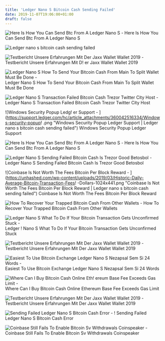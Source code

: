 ```yaml
---
title: 'Ledger Nano S Bitcoin Cash Sending Failed'
date: 2019-11-07T19:06:00+01:00
draft: false
---
```


![Here Is How You Can Send Btc From A Ledger Nano S - ](https://coinsutra.com/wp-content/uploads/2018/05/Send-BTC-From-A-Ledger-Nano-S.jpg "Here Is How You Can Send Btc From A Ledger Nano S | Ledger nano s bitcoin cash sending failed") Here Is How You Can Send Btc From A Ledger Nano S

![Ledger nano s bitcoin cash sending failed](https://image.slidesharecdn.com/sob2017q4-20181-180212094614/95/state-of-blockchain-2018-49-638.jpg?cb\\\\u003d1518428877 "Ledger nano s bitcoin cash sending failed") 

![Testbericht Unsere Erfahrungen Mit Der Jaxx Wallet Wallet 2019 - ](https://www.hulacoins.de/images/content/156-Jaxx_Homepage-pm.jpg "Testbericht Unsere Erfahrungen Mit Der Jaxx Wallet Wallet 2019 | Ledger nano s bitcoin cash sending failed") Testbericht Unsere Erfahrungen Mit D! er Jaxx Wallet Wallet 2019

![Ledger Nano S How To Send Your Bitcoin Cash From Main To Split Wallet Must Be Done - ](https://i.ytimg.com/vi/VyFFCflMI6g/maxresdefault.jpg "Ledger Nano S How To Send Your Bitcoin Cash From Main To Split Wallet Must Be Done | Ledger nano s bitcoin cash sending failed") Ledger Nano S How To Send Your Bitcoin Cash From Main To Split Wallet Must Be Done

![Ledger Nano S Transaction Failed Bitcoin Cash Trezor Twitter City Host - ](https://cdn-images-1.medium.com/max/1600/1*F37VtYagZFydMginSGcgYQ.png "Ledger Nano S Transaction Failed Bitcoin Cash Trezor Twitter City Host | Ledger nano s bitcoin cash sending failed") Ledger Nano S Transaction Failed Bitcoin Cash Trezor Twitter City Host

![Windows Security Popup Ledg!   er Support - ](https://support.ledger.com/hc/article_attachments/360042516334/Windows-security-popup!   .png "Windows Security Popup Ledger Support | Ledger nano s bitcoin cash sending failed") Windows Security Popup Ledger Support

![Here Is How You Can Send Btc From A Ledger Nano S - ](https://coinsutra.com/wp-content/uploads/2018/05/Ledger-App-Bitcoin.png "Here Is How You Can Send Btc From A Ledger Nano S | Ledger nano s bitcoin cash sending failed") Here Is How You Can Send Btc From A Ledger Nano S

![Ledger Nano S Sending Failed Bitcoin Cash Is Trezor Good Betosbol - ](https://i.redd.it/g1q97hu4ekrz.jpg "Ledger Nano S Sending Failed Bitcoin Cash Is Trezor Good Betosbol | Ledger nano s bitcoin cash sending failed") Ledger Nano S Sending Failed Bitcoin Cash Is Trezor Good Betosbol

![Coinbase Is Not Worth The Fees Bitcoin Per Block Reward - ](https://unhashed.com/wp-content/uploads/2019/03/Historic-Daily-Average-Bitcoin-Transaction-Fees!   -Dollars-1024x441.png "Coinbase Is Not Worth The Fees Bitcoin Per Block Reward | Ledger nano s bitcoin cash sending failed") Coinbase Is Not Worth The Fees Bitcoin Per Block Reward

![How To Recover Your Trapped Bitcoin Cash From Other Wallets - ](https://miro.medium.com/max/1400/1*dfbXlzZqq0X1QUfPfzxIDw.png "How To Recover Your Trapped Bitcoin Cash From Other Wallets | Ledger nano s bitcoin cash sending failed") How To Recover Your Trapped Bitcoin Cash From Other Wallets

![Ledger Nano S What To Do If Your Bitcoin Transaction Gets Unconfirmed Stuck - ](https://i.ytimg.com/vi/wKEKOrEYjcU/maxresdefault.jpg "Ledger Nano S What To Do If Your Bitcoin Transaction Gets Unconfirmed Stuck | Ledger nano s bitcoin cash sending failed") Ledger ! Nano S What To Do If Your Bitcoin Transaction Gets Unconfirmed Stuck 

![Testbericht Unsere Erfahrungen Mit Der Jaxx Wallet Wallet 2019 - ](https://www.hulacoins.de/images/content/154-JAXX_Wallet_Reveive_LTC1-pm.jpg "Testbericht Unsere Erfahrungen Mit Der Jaxx Wallet Wallet 2019 | Ledger nano s bitcoin cash sending failed") Testbericht Unsere Erfahrungen Mit Der Jaxx Wallet Wallet 2019

![Easiest To Use Bitcoin Exchange Ledger Nano S Nezapsal Sem Si 24 Words - ](http://unhashed.com/wp-content/uploads/2018/02/Screen-Shot-2018-02-02-at-1.40.44-PM.png "Easiest To Use Bitcoin Exchange Ledger Nano S Nezapsal Sem Si 24 Words | Ledger nano s bitcoin cash sending failed") Easiest To Use Bitcoin Exchange Ledger Nano S Nezapsal Sem Si 24 Words

![Where Can I Buy Bitcoin Cash Online Eth!   ereum Base Fee Exceeds Gas Limit - ](https://cdn.blockpit.io/images/blog/006/gdax-withdraw-funds.png "Where Can I Buy Bitcoin Cash Online Ethereum Base Fee Exceeds Gas Limit | Ledger nano s bitcoin cash sending failed") Where Can I Buy Bitcoin Cash Online Ethereum Base Fee Exceeds Gas Limit

![Testbericht Unsere Erfahrungen Mit Der Jaxx Wallet Wallet 2019 - ](https://www.hulacoins.de/images/content/152-JAXX_Wallet_Send_Arrow-pm.jpg "Testbericht Unsere Erfahrungen Mit Der Jaxx Wallet Wallet 2019 | Ledger nano s bitcoin cash sending failed") Testbericht Unsere Erfahrungen Mit Der Jaxx Wallet Wallet 2019

![Sending Failed Ledger Nano S Bitcoin Cash Error - ](https://external-preview.redd.it/Sl1lnIz2oP4PqIfEHTKlfK0arVKWC52FjesTiKbOB_A.jpg?auto=webp&s=5da9cd48cd0737f59029f45edebcd3b41028fd87 "Sending Failed Ledger Nano S Bitcoin Cash Error | Ledger nano s bitcoin cash sending failed") ! Sending Failed Ledger Nano S Bitcoin Cash Error

 ![Coinbase Still Fails To Enable Bitcoin Sv Withdrawals Coinspeaker - ](https://www.coinspeaker.com/wp-content/uploads/2019/01/coinbase-bitcoin-sv-bsv.jpg "Coinbase Still Fails To Enable Bitcoin Sv Withdrawals Coinspeaker | Ledger nano s bitcoin cash sending failed") Coinbase Still Fails To Enable Bitcoin Sv Withdrawals Coinspeaker